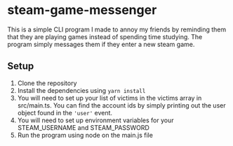 # steam-game-messenger

This is a simple CLI program I made to annoy my friends by reminding them that
they are playing games instead of spending time studying. The program simply
messages them if they enter a new steam game.

## Setup
1. Clone the repository
2. Install the dependencies using `yarn install`
3. You will need to set up your list of victims in the victims array in 
   src/main.ts. You can find the account ids by simply printing out the user
   object found in the `'user'` event.
4. You will need to set up environment variables for your STEAM_USERNAME and
   STEAM_PASSWORD
5. Run the program using node on the main.js file

